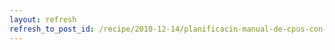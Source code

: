 ```yaml
---
layout: refresh
refresh_to_post_id: /recipe/2010-12-14/planificacin-manual-de-cpus-con-taskset.html
---
```

